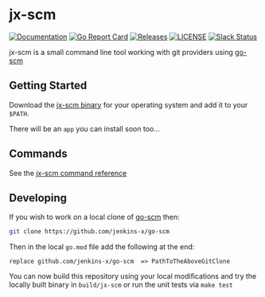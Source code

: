 # jx-scm

[![Documentation](https://godoc.org/github.com/jenkins-x-plugins/jx-scm?status.svg)](https://pkg.go.dev/mod/github.com/jenkins-x-plugins/jx-scm)
[![Go Report Card](https://goreportcard.com/badge/github.com/jenkins-x-plugins/jx-scm)](https://goreportcard.com/report/github.com/jenkins-x-plugins/jx-scm)
[![Releases](https://img.shields.io/github/release-pre/jenkins-x/jx-scm.svg)](https://github.com/jenkins-x-plugins/jx-scm/releases)
[![LICENSE](https://img.shields.io/github/license/jenkins-x/jx-scm.svg)](https://github.com/jenkins-x-plugins/jx-scm/blob/master/LICENSE)
[![Slack Status](https://img.shields.io/badge/slack-join_chat-white.svg?logo=slack&style=social)](https://slack.k8s.io/)

jx-scm is a small command line tool working with git providers using [go-scm](https://github.com/jenkins-x/go-scm)

## Getting Started

Download the [jx-scm binary](https://github.com/jenkins-x-plugins/jx-scm/releases) for your operating system and add it to your `$PATH`.

There will be an `app` you can install soon too...

## Commands

See the [jx-scm command reference](docs/cmd/jx-scm.md#see-also)


## Developing

If you wish to work on a local clone of [go-scm](https://github.com/jenkins-x/go-scm) then:

```bash                  
git clone https://github.com/jenkins-x/go-scm
```                                          

Then in the local `go.mod` file add the following at the end:


``` 
replace github.com/jenkins-x/go-scm  => PathToTheAboveGitClone
```                                                           

You can now build this repository using your local modifications and try the locally built binary in `build/jx-scm` or run the unit tests via `make test`
